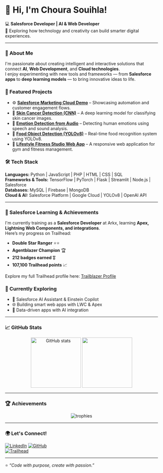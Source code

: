 # 👋 Hi, I'm Choura Souihla!

💻 **Salesforce Developer | AI & Web Developer**  
🚀 Exploring how technology and creativity can build smarter digital experiences.

---

### 🧠 About Me
I'm passionate about creating intelligent and interactive solutions that connect **AI**, **Web Development**, and **Cloud technologies**.  
I enjoy experimenting with new tools and frameworks — from **Salesforce apps** to **deep learning models** — to bring innovative ideas to life.


### 💼 Featured Projects
- ⚙️ **[Salesforce Marketing Cloud Demo](#)** – Showcasing automation and customer engagement flows.  
- 🧬 **[Skin Cancer Detection (CNN)](#)** – A deep learning model for classifying skin cancer images.  
- 🎤 **[Emotion Detection from Audio](#)** – Detecting human emotions using speech and sound analysis.  
- 🍔 **[Food Object Detection (YOLOv8)](#)** – Real-time food recognition system using YOLOv8.  
- 💪 **[Lifestyle Fitness Studio Web App](#)** – A responsive web application for gym and fitness management.  



### 🛠️ Tech Stack
**Languages:** Python | JavaScript | PHP | HTML | CSS | SQL  
**Frameworks & Tools:** TensorFlow | PyTorch | Flask | Streamlit | Node.js | Salesforce  
**Databases:** MySQL | Firebase | MongoDB  
**Cloud & AI:** Salesforce Platform | Google Cloud | YOLOv8 | OpenAI API  

---
### 🏅 Salesforce Learning & Achievements
I'm currently training as a **Salesforce Developer** at Arkx, learning **Apex, Lightning Web Components, and integrations**.  
Here’s my progress on Trailhead:

- **Double Star Ranger** ⭐⭐  
- **Agentblazer Champion** 🏆  
- **212 badges earned** 🎖️  
- **107,100 Trailhead points** 📈  

Explore my full Trailhead profile here: [Trailblazer Profile](https://www.salesforce.com/trailblazer/profile)



### 🧩 Currently Exploring
- 🤖 Salesforce AI Assistant & Einstein Copilot  
- 🌐 Building smart web apps with LWC & Apex  
- 🧠 Data-driven apps with AI integration  

---

### 📈 GitHub Stats
<p align="center">
  <img src="https://github-readme-stats.vercel.app/api?username=chourasouihla&show_icons=true&theme=radical" alt="GitHub stats" height="165"/>
  <img src="https://github-readme-stats.vercel.app/api/top-langs/?username=chourasouihla&layout=compact&theme=radical" height="165"/>
</p>

---

### 🏆 Achievements
<p align="center">
  <img src="https://github-profile-trophy.vercel.app/?username=chourasouihla&theme=radical&margin-w=10&no-frame=true" alt="trophies"/>
</p>

---

### 🌍 Let's Connect!
[![LinkedIn](https://img.shields.io/badge/LinkedIn-blue?logo=linkedin&logoColor=white)](https://www.linkedin.com/in/choura-souihla-483601287/) 
[![GitHub](https://img.shields.io/badge/GitHub-black?logo=github&logoColor=white)](https://github.com/chourasouihla)  
[![Trailhead](https://img.shields.io/badge/Trailhead-blueviolet?logo=salesforce&logoColor=white)](https://www.salesforce.com/trailblazer/profile)


---

⭐️ *“Code with purpose, create with passion.”*  
